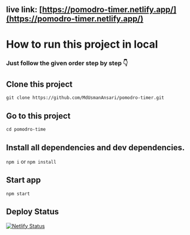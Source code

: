 ## live link: [https://pomodro-timer.netlify.app/](https://pomodro-timer.netlify.app/)

# How to run this project in local

### Just follow the given order step by step 👇

## Clone this project 

```git clone https://github.com/MdUsmanAnsari/pomodro-timer.git```


## Go to this project

```cd pomodro-time```

## Install all dependencies and dev dependencies.

```npm i``` or ```npm install```

## Start app

```npm start```




## Deploy Status

[![Netlify Status](https://api.netlify.com/api/v1/badges/d9102c21-6b89-422e-9148-4ab822632cd1/deploy-status)](https://app.netlify.com/sites/pomodro-timer/deploys)